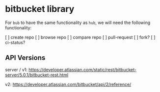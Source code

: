 # bitbucket library

For `bub` to have the same functionality as `hub`, we will need
the following functionality:

  [ ] create repo
  [ ] browse repo
  [ ] compare repo
  [ ] pull-request
  [ ] fork?
  [ ] ci-status?

## API Versions

server / v1: https://developer.atlassian.com/static/rest/bitbucket-server/5.0.1/bitbucket-rest.html

v2: https://developer.atlassian.com/bitbucket/api/2/reference/
